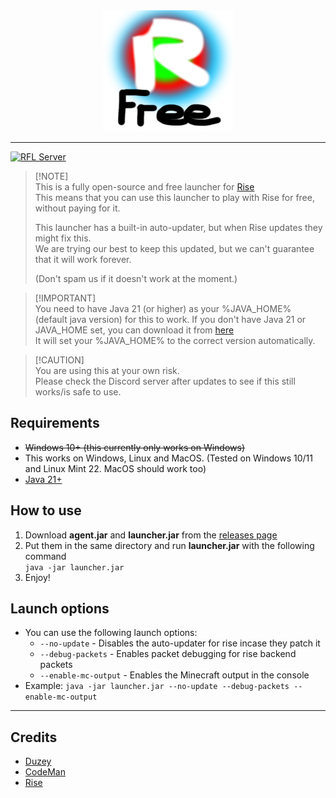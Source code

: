 <div align="center">
  <img src="media/rise.png" alt="">
</div>

---
[![RFL Server](https://discord.com/api/guilds/1325264451141763113/widget.png?style=banner2)](https://discord.gg/jgjke4aCQQ)

> [!NOTE]\
> This is a fully open-source and free launcher for [Rise](https://vantage.rip/#products)<br>
> This means that you can use this launcher to play with Rise for free, without paying for it.<br>
> 
> This launcher has a built-in auto-updater, but when Rise updates they might fix this.<br>
> We are trying our best to keep this updated, but we can't guarantee that it will work forever.<br>
>
> (Don't spam us if it doesn't work at the moment.)

> [!IMPORTANT]\
> You need to have Java 21 (or higher) as your %JAVA_HOME% (default java version) for this to work.
> If you don't have Java 21 or JAVA_HOME set, you can download it from [here](https://www.oracle.com/java/technologies/javase/jdk21-archive-downloads.html)<br>
> It will set your %JAVA_HOME% to the correct version automatically.

> [!CAUTION]\
> You are using this at your own risk.<br>
> Please check the Discord server after updates to see if this still works/is safe to use.<br>

## Requirements
- ~~Windows 10+ (this currently only works on Windows)~~ 
- This works on Windows, Linux and MacOS. (Tested on Windows 10/11 and Linux Mint 22. MacOS should work too)
- [Java 21+](https://www.oracle.com/java/technologies/javase/jdk21-archive-downloads.html)

## How to use
1. Download **agent.jar** and **launcher.jar** from the [releases page](https://github.com/DuzeyYT/RiseFreeLauncher/releases)
2. Put them in the same directory and run **launcher.jar** with the following command<br>
```java -jar launcher.jar```
3. Enjoy!

## Launch options
- You can use the following launch options:
  - ```--no-update``` - Disables the auto-updater for rise incase they patch it
  - ```--debug-packets``` - Enables packet debugging for rise backend packets
  - ```--enable-mc-output``` - Enables the Minecraft output in the console
- Example: ```java -jar launcher.jar --no-update --debug-packets --enable-mc-output```

---

## Credits
- [Duzey](https://github.com/DuzeyYT)
- [CodeMan](https://github.com/CodeManDev)
- [Rise](https://riseclient.com)
